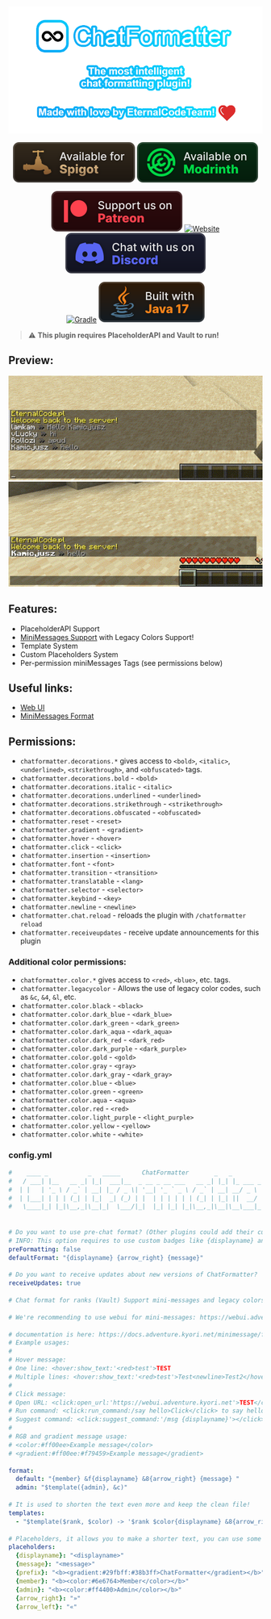 <div align="center">

![Readme Banner](assets/img/chatformatter.png)

[![Available on Paper](https://raw.githubusercontent.com/intergrav/devins-badges/v3/assets/cozy/supported/spigot_vector.svg)](https://raw.githubusercontent.com/intergrav/devins-badges/1aec26abb75544baec37249f42008b2fcc0e731f/assets/cozy/supported/paper_vector.svg)
[![Available on modrinth](https://raw.githubusercontent.com/intergrav/devins-badges/68af3da1d56294934ece854c43dac9ab1b0eb3e9/assets/cozy/available/modrinth_vector.svg)](https://modrinth.com/plugin/chatformatter)

[![Patreon](https://raw.githubusercontent.com/intergrav/devins-badges/v3/assets/cozy/donate/patreon-plural_vector.svg)](https://www.patreon.com/eternalcode)
[![Website](https://raw.githubusercontent.com/intergrav/devins-badges/v3/assets/cozy/documentation/website_vector.svg)](https://eternalcode.pl/)
[![Discord](https://raw.githubusercontent.com/intergrav/devins-badges/v3/assets/cozy/social/discord-plural_vector.svg)](https://discord.gg/FQ7jmGBd6c)

[![Gradle](https://raw.githubusercontent.com/intergrav/devins-badges/v3/assets/cozy/built-with/gradle_vector.svg)](https://gradle.org/)
[![Java](https://raw.githubusercontent.com/intergrav/devins-badges/v3/assets/cozy/built-with/java17_vector.svg)](https://www.java.com/)

</div>

> ⚠ **This plugin requires PlaceholderAPI and Vault to run!**

## Preview:
![1](assets/gif/ChatFormatterHoverPlayerInfo.gif)
![2](assets/gif/ChatFormatterClickableMessage2.gif)

## Features:

- PlaceholderAPI Support
- [MiniMessages Support](https://docs.adventure.kyori.net/minimessage/format.html) with Legacy Colors Support!
- Template System
- Custom Placeholders System
- Per-permission miniMessages Tags (see permissions below)

## Useful links:

- [Web UI](https://webui.adventure.kyori.net)
- [MiniMessages Format](https://docs.adventure.kyori.net/minimessage/format.html)

## Permissions:

- `chatformatter.decorations.*` gives access to `<bold>`, `<italic>`, `<underlined>`, `<strikethrough>`, and `<obfuscated>` tags.
- `chatformatter.decorations.bold` - `<bold>`
- `chatformatter.decorations.italic` - `<italic>`
- `chatformatter.decorations.underlined` - `<underlined>`
- `chatformatter.decorations.strikethrough` - `<strikethrough>`
- `chatformatter.decorations.obfuscated` - `<obfuscated>`
- `chatformatter.reset` - `<reset>`
- `chatformatter.gradient` - `<gradient>`
- `chatformatter.hover` - `<hover>`
- `chatformatter.click` - `<click>`
- `chatformatter.insertion` - `<insertion>`
- `chatformatter.font` - `<font>`
- `chatformatter.transition` - `<transition>`
- `chatformatter.translatable` - `<lang>`
- `chatformatter.selector` - `<selector>`
- `chatformatter.keybind` - `<key>`
- `chatformatter.newline` - `<newline>`
- `chatformatter.chat.reload` - reloads the plugin with `/chatformatter reload`
- `chatformatter.receiveupdates` - receive update announcements for this plugin

### Additional color permissions:

- `chatformatter.color.*` gives access to `<red>`, `<blue>`, etc. tags.
- `chatformatter.legacycolor` - Allows the use of legacy color codes, such as `&c`, `&4`, `&l`, etc.
- `chatformatter.color.black` - `<black>`
- `chatformatter.color.dark_blue` - `<dark_blue>`
- `chatformatter.color.dark_green` - `<dark_green>`
- `chatformatter.color.dark_aqua` - `<dark_aqua>`
- `chatformatter.color.dark_red` - `<dark_red>`
- `chatformatter.color.dark_purple` - `<dark_purple>`
- `chatformatter.color.gold` - `<gold>`
- `chatformatter.color.gray` - `<gray>`
- `chatformatter.color.dark_gray` - `<dark_gray>`
- `chatformatter.color.blue` - `<blue>`
- `chatformatter.color.green` - `<green>`
- `chatformatter.color.aqua` - `<aqua>`
- `chatformatter.color.red` - `<red>`
- `chatformatter.color.light_purple` - `<light_purple>`
- `chatformatter.color.yellow` - `<yellow>`
- `chatformatter.color.white` - `<white>`
### config.yml

```yaml
#    ____ _           _   _____      ChatFormatter       _   _            
#   / ___| |__   __ _| |_|  ___|__  _ __ _ __ ___   __ _| |_| |_ ___ _ __ 
#  | |   | '_ \ / _` | __| |_ / _ \| '__| '_ ` _ \ / _` | __| __/ _ \ '__|
#  | |___| | | | (_| | |_|  _| (_) | |  | | | | | | (_| | |_| ||  __/ |   
#   \____|_| |_|\__,_|\__|_|  \___/|_|  |_| |_| |_|\__,_|\__|\__\___|_|   


# Do you want to use pre-chat format? (Other plugins could add their custom prefixes etc.)
# INFO: This option requires to use custom badges like {displayname} and {message} in each message.
preFormatting: false
defaultFormat: "{displayname} {arrow_right} {message}"

# Do you want to receive updates about new versions of ChatFormatter?
receiveUpdates: true

# Chat format for ranks (Vault) Support mini-messages and legacy colors

# We're recommending to use webui for mini-messages: https://webui.adventure.kyori.net/

# documentation is here: https://docs.adventure.kyori.net/minimessage/format.html
# Example usages:
# 
# Hover message:
# One line: <hover:show_text:'<red>test'>TEST
# Multiple lines: <hover:show_text:'<red>test'>Test<newline>Test2</hover>
# 
# Click message:
# Open URL: <click:open_url:'https://webui.adventure.kyori.net'>TEST</click>
# Run command: <click:run_command:/say hello>Click</click> to say hello
# Suggest command: <click:suggest_command:'/msg {displayname}'></click>
# 
# RGB and gradient message usage: 
# <color:#ff00ee>Example message</color>
# <gradient:#ff00ee:#f79459>Example message</gradient>

format:
  default: "{member} &f{displayname} &8{arrow_right} {message} "
  admin: "$template({admin}, &c)"

# It is used to shorten the text even more and keep the clean file!
templates:
  - "$template($rank, $color) -> '$rank $color{displayname} &8{arrow_right} $color{message}'"

# Placeholders, it allows you to make a shorter text, you can use some prefixes, characters etc. 
placeholders:
  {displayname}: "<displayname>"
  {message}: "<message>"
  {prefix}: "<b><gradient:#29fbff:#38b3ff>ChatFormatter</gradient></b>"
  {member}: "<b><color:#6e6764>Member</color></b>"
  {admin}: "<b><color:#ff4400>Admin</color></b>"
  {arrow_right}: "»"
  {arrow_left}: "«"
```



